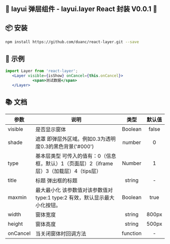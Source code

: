 
## 🎉 layui 弹层组件 - layui.layer React 封装 V0.0.1 🎉


## 📦 安装

```bash
npm install https://github.com/duanc/react-layer.git --save
```

## 🔨 示例

```jsx
import Layer from 'react-layer';
   <Layer visible={isShow} onCancel={this.onCancel}>
            <span>测试数据</span>
   </Layer>
```

## 📚 文档

| 参数        | 说明   |  类型  | 默认值  |
| --------   | -----  | :----:  |:----:  |
| visible | 是否显示窗体 | Boolean | false |
| shade  | 遮罩 即弹层外区域。例如0.3为透明度0.3的黑色背景('#000')  |   number    |  0   |
| type | 基本层类型 可传入的值有：0（信息框，默认）1（页面层）2（iframe层）3（加载层）4（tips层）   |  Number    |  1  |
| title  | 标题 弹出框的标题 |  string  |   -  |
| maxmin | 最大最小化 该参数值对该参数值对type:1 type:2 有效，默认显示最大小化按钮。 |Boolean|true|
| width |窗体宽度 |string| 800px|
| height |窗体高度 |string| 500px|
| onCancel | 当关闭窗体时回调方法 | function | - |